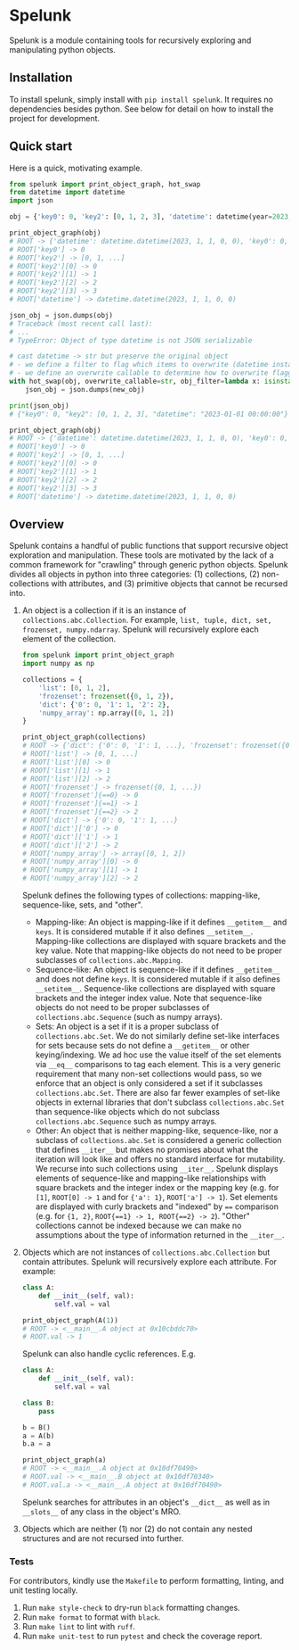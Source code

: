 # Spelunk
Spelunk is a module containing tools for recursively exploring and manipulating python objects.


## Installation
To install spelunk, simply install with `pip install spelunk`. It requires no dependencies besides python. See below for detail on how to install the project for development.

## Quick start
Here is a quick, motivating example.
```python
from spelunk import print_object_graph, hot_swap
from datetime import datetime
import json

obj = {'key0': 0, 'key2': [0, 1, 2, 3], 'datetime': datetime(year=2023, month=1, day=1)}

print_object_graph(obj)
# ROOT -> {'datetime': datetime.datetime(2023, 1, 1, 0, 0), 'key0': 0, ...}
# ROOT['key0'] -> 0
# ROOT['key2'] -> [0, 1, ...]
# ROOT['key2'][0] -> 0
# ROOT['key2'][1] -> 1
# ROOT['key2'][2] -> 2
# ROOT['key2'][3] -> 3
# ROOT['datetime'] -> datetime.datetime(2023, 1, 1, 0, 0)

json_obj = json.dumps(obj)
# Traceback (most recent call last):
# ...
# TypeError: Object of type datetime is not JSON serializable

# cast datetime -> str but preserve the original object
# - we define a filter to flag which items to overwrite (datetime instances)
# - we define an overwrite callable to determine how to overwrite flagged entries
with hot_swap(obj, overwrite_callable=str, obj_filter=lambda x: isinstance(x, datetime)) as new_obj:
    json_obj = json.dumps(new_obj)

print(json_obj)
# {"key0": 0, "key2": [0, 1, 2, 3], "datetime": "2023-01-01 00:00:00"}

print_object_graph(obj)
# ROOT -> {'datetime': datetime.datetime(2023, 1, 1, 0, 0), 'key0': 0, ...}
# ROOT['key0'] -> 0
# ROOT['key2'] -> [0, 1, ...]
# ROOT['key2'][0] -> 0
# ROOT['key2'][1] -> 1
# ROOT['key2'][2] -> 2
# ROOT['key2'][3] -> 3
# ROOT['datetime'] -> datetime.datetime(2023, 1, 1, 0, 0)
```

## Overview
Spelunk contains a handful of public functions that support recursive object exploration and manipulation. These tools are motivated by the lack of a common framework for "crawling" through generic python objects. Spelunk divides all objects in python into three categories: (1) collections, (2) non-collections with attributes, and (3) primitive objects that cannot be recursed into.  
1. An object is a collection if it is an instance of `collections.abc.Collection`. For example, `list, tuple, dict, set, frozenset, numpy.ndarray`. Spelunk will recursively explore each element of the collection. 
    ```python
    from spelunk import print_object_graph
    import numpy as np
    
    collections = {
        'list': [0, 1, 2],
        'frozenset': frozenset({0, 1, 2}),
        'dict': {'0': 0, '1': 1, '2': 2},
        'numpy_array': np.array([0, 1, 2])
    }
    
    print_object_graph(collections)
    # ROOT -> {'dict': {'0': 0, '1': 1, ...}, 'frozenset': frozenset({0, 1, ...}), ...}
    # ROOT['list'] -> [0, 1, ...]
    # ROOT['list'][0] -> 0
    # ROOT['list'][1] -> 1
    # ROOT['list'][2] -> 2
    # ROOT['frozenset'] -> frozenset({0, 1, ...})
    # ROOT['frozenset']{==0} -> 0
    # ROOT['frozenset']{==1} -> 1
    # ROOT['frozenset']{==2} -> 2
    # ROOT['dict'] -> {'0': 0, '1': 1, ...}
    # ROOT['dict']['0'] -> 0
    # ROOT['dict']['1'] -> 1
    # ROOT['dict']['2'] -> 2
    # ROOT['numpy_array'] -> array([0, 1, 2])
    # ROOT['numpy_array'][0] -> 0
    # ROOT['numpy_array'][1] -> 1
    # ROOT['numpy_array'][2] -> 2
    ```
    Spelunk defines the following types of collections: mapping-like, sequence-like, sets, and "other". 

   * Mapping-like: An object is mapping-like if it defines `__getitem__` and `keys`. It is considered mutable if it also defines `__setitem__`. Mapping-like collections are displayed with square brackets and the key value. Note that mapping-like objects do not need to be proper subclasses of `collections.abc.Mapping`.  
   * Sequence-like: An object is sequence-like if it defines `__getitem__` and does not define `keys`. It is considered mutable if it also defines `__setitem__`. Sequence-like collections are displayed with square brackets and the integer index value. Note that sequence-like objects do not need to be proper subclasses of `collections.abc.Sequence` (such as numpy arrays).
   * Sets: An object is a set if it is a proper subclass of `collections.abc.Set`. We do not similarly define set-like interfaces for sets because sets do not define a `__getitem__` or other keying/indexing. We ad hoc use the value itself of the set elements via `__eq__` comparisons to tag each element. This is a very generic requirement that many non-set collections would pass, so we enforce that an object is only considered a set if it subclasses `collections.abc.Set`. There are also far fewer examples of set-like objects in external libraries that don't subclass `collections.abc.Set` than sequence-like objects which do not subclass `collections.abc.Sequence` such as numpy arrays. 
   * Other: An object that is neither mapping-like, sequence-like, nor a subclass of `collections.abc.Set` is considered a generic collection that defines `__iter__` but makes no promises about what the iteration will look like and offers no standard interface for mutability. We recurse into such collections using `__iter__`.
Spelunk displays elements of sequence-like and mapping-like relationships with square brackets and the integer index or the mapping key (e.g. for `[1]`, `ROOT[0] -> 1` and for `{'a': 1}`, `ROOT['a'] -> 1`). Set elements are displayed with curly brackets and "indexed" by `==` comparison (e.g. for `{1, 2}`, `ROOT{==1} -> 1, ROOT{==2} -> 2`). "Other" collections cannot be indexed because we can make no assumptions about the type of information returned in the `__iter__`. 

2. Objects which are not instances of `collections.abc.Collection` but contain attributes. Spelunk will recursively explore each attribute. For example:
    ```python
    class A:
        def __init__(self, val):
            self.val = val
   
    print_object_graph(A(1))
    # ROOT -> <__main__.A object at 0x10cbddc70>
    # ROOT.val -> 1
   ```
   Spelunk can also handle cyclic references. E.g.
    ```python
    class A:
        def __init__(self, val):
            self.val = val
   
    class B:
        pass
   
    b = B()
    a = A(b)
    b.a = a
   
    print_object_graph(a)
    # ROOT -> <__main__.A object at 0x10df70490>
    # ROOT.val -> <__main__.B object at 0x10df70340>
    # ROOT.val.a -> <__main__.A object at 0x10df70490>
   ```
   Spelunk searches for attributes in an object's `__dict__` as well as in `__slots__` of any class in the object's MRO.
3. Objects which are neither (1) nor (2) do not contain any nested structures and are not recursed into further.


### Tests
For contributors, kindly use the `Makefile` to perform formatting, linting, and unit testing 
locally.
1. Run `make style-check` to dry-run `black` formatting changes.
2. Run `make format` to format with `black`.
3. Run `make lint` to lint with `ruff`.
4. Run `make unit-test` to run `pytest` and check the coverage report. 
